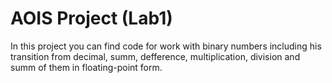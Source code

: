# AOIS Project (Lab1)
In this project you can find code for work with binary numbers including his transition from decimal, summ, defference, multiplication, division and summ of them in floating-point
form.
